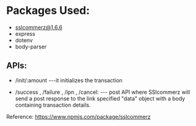 # Packages Used:

- sslcommerz@1.6.6
- express
- dotenv
- body-parser

## APIs:
- /init/:amount ---it initializes the transaction

- /success , /failure , /ipn , /cancel: --- post API where SSlcommerz will send a post response to the link specified "data" object with a body containing transaction details.


Reference: https://www.npmjs.com/package/sslcommerz